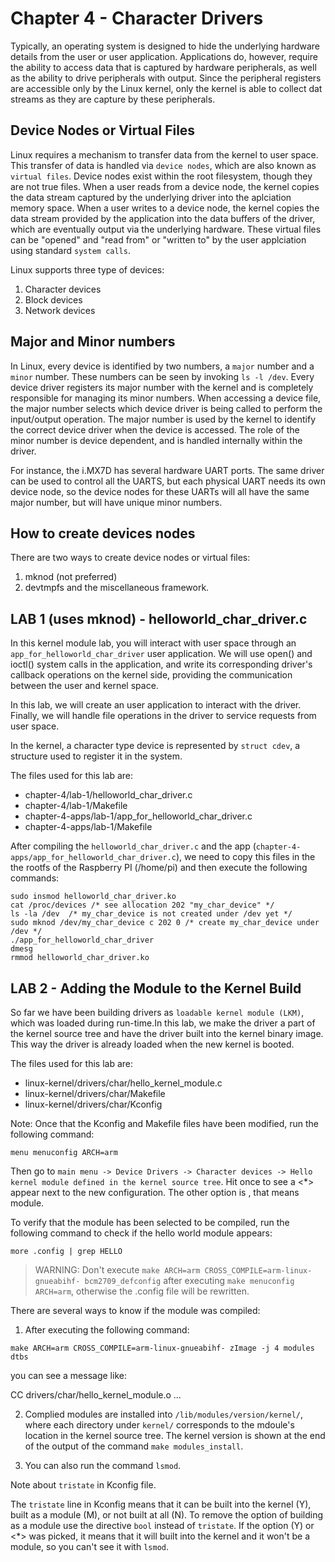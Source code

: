 
# Chapter 4 - Character Drivers

Typically, an operating system is designed to hide the underlying hardware details from the user
or user application. Applications do, however, require the ability to access data that is captured
by hardware peripherals, as well as the ability to drive peripherals with output. Since the peripheral
registers are accessible only by the Linux kernel, only the kernel is able to collect dat streams
as they are capture by these peripherals.

## Device Nodes or Virtual Files

Linux requires a mechanism to transfer data from the kernel to user space. This transfer of data is
handled via `device nodes`, which are also known as `virtual files`. Device nodes exist within the
root filesystem, though they are not true files. When a user reads from a device node, the kernel copies
the data stream captured by the underlying driver into the aplciation memory space. When a user writes
to a device node, the kernel copies the data stream provided by the application into the data buffers
of the driver, which are eventually output via the underlying hardware. These virtual files can be
"opened" and "read from" or "written to" by the user applciation using standard `system calls`.

Linux supports three type of devices:

1. Character devices
2. Block devices
3. Network devices

## Major and Minor numbers

In Linux, every device is identified by two numbers, a `major` number and a `minor` number. These
numbers can be seen by invoking `ls -l /dev`. Every device driver registers its major number with
the kernel and is completely responsible for managing its minor numbers. When accessing a device file,
the major number selects which device driver is being called to perform the input/output operation.
The major number is used by the kernel to identify the correct device driver when the device is accessed.
The role of the minor number is device dependent, and is handled internally within the driver.

For instance, the i.MX7D has several hardware UART ports. The same driver can be used to control all the
UARTS, but each physical UART needs its own device node, so the device nodes for these UARTs will all have the
same major number, but will have unique minor numbers.

## How to create devices nodes

There are two ways to create device nodes or virtual files:

1. mknod (not preferred)
2. devtmpfs and the miscellaneous framework.


## LAB 1 (uses mknod) - helloworld_char_driver.c

In this kernel module lab, you will interact with user space through an `app_for_helloworld_char_driver` user application. We will use open()
and ioctl() system calls in the application, and write its corresponding driver's callback
operations on the kernel side, providing the communication between the user and kernel space.

In this lab, we will create an user application to interact with the driver. Finally, we
will handle file operations in the driver to service requests from user space.

In the kernel, a character type device is represented by `struct cdev`, a structure used to
register it in the system.

The files used for this lab are:

- chapter-4/lab-1/helloworld_char_driver.c
- chapter-4/lab-1/Makefile
- chapter-4-apps/lab-1/app_for_helloworld_char_driver.c
- chapter-4-apps/lab-1/Makefile

After compiling the `helloworld_char_driver.c` and the
app (`chapter-4-apps/app_for_helloworld_char_driver.c`), we need to copy
this files in the the rootfs of the Raspberry PI (/home/pi) and then execute
the following commands:

```shell
sudo insmod helloworld_char_driver.ko
cat /proc/devices /* see allocation 202 "my_char_device" */
ls -la /dev  /* my_char_device is not created under /dev yet */
sudo mknod /dev/my_char_device c 202 0 /* create my_char_device under /dev */
./app_for_helloworld_char_driver
dmesg
rmmod helloworld_char_driver.ko
```

## LAB 2 - Adding the Module to the Kernel Build

So far we have been building drivers as `loadable kernel module (LKM)`, which
was loaded during run-time.In this lab, we make the driver a part of the kernel source tree
and have the driver built into the kernel binary image. This way the driver is already loaded
when the new kernel is booted.


The files used for this lab are:

- linux-kernel/drivers/char/hello_kernel_module.c
- linux-kernel/drivers/char/Makefile
- linux-kernel/drivers/char/Kconfig

Note: Once that the Kconfig and Makefile files have been modified, run the following command:

```shell
menu menuconfig ARCH=arm
```

Then go to `main menu -> Device Drivers -> Character devices -> Hello kernel module defined in the kernel source tree`. Hit <spacebar> once to see a <*> appear next to the new configuration. The other option is <m>, that means module.

To verify that the module has been selected to be compiled, run the following command to check
if the hello world module appears:

```shell
more .config | grep HELLO
```
> WARNING: Don't execute `make ARCH=arm CROSS_COMPILE=arm-linux-gnueabihf- bcm2709_defconfig` after
>         executing `make menuconfig ARCH=arm`, otherwise the .config file will be rewritten.

There are several ways to know if the module was compiled:

1. After executing the following command:

```shell
make ARCH=arm CROSS_COMPILE=arm-linux-gnueabihf- zImage -j 4 modules dtbs
```

you can see a message like:

   CC      drivers/char/hello_kernel_module.o
  	...

2. Complied modules are installed into `/lib/modules/version/kernel/`, where each directory
under `kernel/` corresponds to the mdoule's location in the kernel source tree. The kernel version
is shown at the end of the output of the command `make modules_install`.

3. You can also run the command `lsmod`.

Note about `tristate` in Kconfig file.

The `tristate` line in Kconfig means that it can be built into the kernel (Y), built as a
module (M), or not built at all (N). To remove the option of building as a module use the
directive `bool` instead of `tristate`. If the option (Y) or <*> was picked, it means that
it will built into the kernel and it won't be a module, so you can't see it with `lsmod`.



